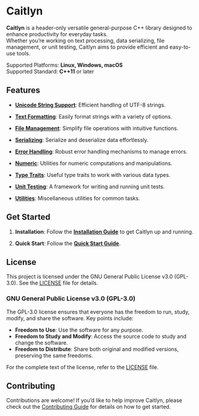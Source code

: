 # Caitlyn

**Caitlyn** is a header-only versatile general-purpose C++ library designed to
enhance productivity for everyday tasks.\
Whether you’re working on text processing, data serializing, file management, or unit testing,
Caitlyn aims to provide efficient and easy-to-use tools.

Supported Platforms: **Linux, Windows, macOS**\
Supported Standard: **C++11** or later

## Features

- **[Unicode String Support](docs/usage/unicode.md)**:
  Efficient handling of UTF-8 strings.

- **[Text Formatting](docs/usage/formatting.md)**:
  Easily format strings with a variety of options.

- **[File Management](docs/usage/file.md)**:
  Simplify file operations with intuitive functions.

- **[Serializing](docs/usage/serializing.md)**:
  Serialize and deserialize data effortlessly.

- **[Error Handling](docs/usage/error.md)**:
  Robust error handling mechanisms to manage errors.

- **[Numeric](docs/usage/numeric.md)**:
  Utilities for numeric computations and manipulations.

- **[Type Traits](docs/usage/traits.md)**:
  Useful type traits to work with various data types.

- **[Unit Testing](docs/usage/testing.md)**:
  A framework for writing and running unit tests.

- **[Utilities](docs/usage/utilities.md)**:
  Miscellaneous utilities for common tasks.

## Get Started

1. **Installation**: Follow the **[Installation Guide](docs/installation.md)**
   to get Caitlyn up and running.

2. **Quick Start**: Follow the **[Quick Start Guide](docs/quick-start.md)**.

## License

This project is licensed under the GNU General Public License v3.0 (GPL-3.0).
See the [LICENSE](LICENSE) file for details.

### GNU General Public License v3.0 (GPL-3.0)

The GPL-3.0 license ensures that everyone has the freedom to run, study, modify,
and share the software. Key points include:

- **Freedom to Use**: Use the software for any purpose.
- **Freedom to Study and Modify**: Access the source code to study and change
  the software.
- **Freedom to Distribute**: Share both original and modified versions,
  preserving the same freedoms.

For the complete text of the license, refer to the [LICENSE](LICENSE) file.

## Contributing

Contributions are welcome! If you’d like to help improve Caitlyn,
please check out the [Contributing Guide](docs/contributing.md) for details on
how to get started.
